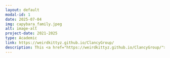```yaml
---
layout: default
modal-id: 1
date: 2025-07-04
img: capybara_family.jpeg
alt: image-alt
project-date: 2021-2025
type: Academic
link: https://weirdkittyz.github.io/ClancyGroup/
description: This <a href="https://weirdkittyz.github.io/ClancyGroup/">website</a> is dedicated to the current and future members of the Capybara family.
---
```

